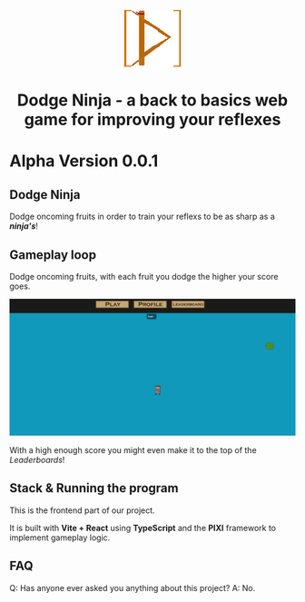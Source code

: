 <p align="center">
  <img width="100" alt="Dodge Ninja Logo" src="extra/temp_logo.png">
</p>

<h1 align="center"> Dodge Ninja - a back to basics web game for improving your reflexes </h1>

# Alpha Version 0.0.1

## Dodge Ninja

Dodge oncoming fruits in order to train your reflexs to be as sharp as a ***ninja's***!

## Gameplay loop

Dodge oncoming fruits, with each fruit you dodge the higher your score goes.

<p align="center">
  <img alt="Starting Screen" src="extra/starting_screen.png">
</p>

With a high enough score you might even make it to the top of the *Leaderboards*!

## Stack & Running the program
This is the frontend part of our project.

It is built with **Vite + React** using **TypeScript** and the **PIXI** framework to implement gameplay logic.

## FAQ

Q: Has anyone ever asked you anything about this project?
A: No.